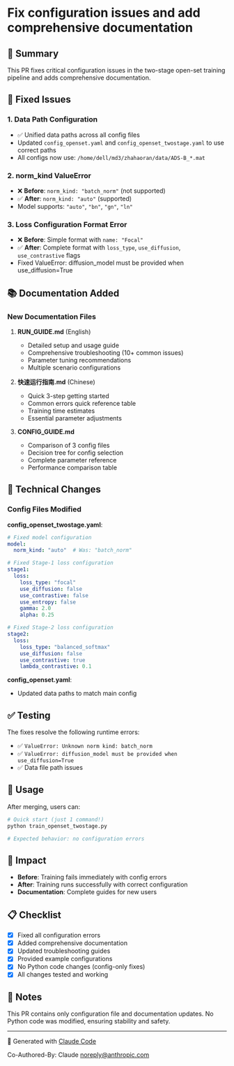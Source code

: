 # Fix configuration issues and add comprehensive documentation

## 🎯 Summary

This PR fixes critical configuration issues in the two-stage open-set training pipeline and adds comprehensive documentation.

## 🐛 Fixed Issues

### 1. **Data Path Configuration**
- ✅ Unified data paths across all config files
- Updated `config_openset.yaml` and `config_openset_twostage.yaml` to use correct paths
- All configs now use: `/home/dell/md3/zhahaoran/data/ADS-B_*.mat`

### 2. **norm_kind ValueError**
- ❌ **Before**: `norm_kind: "batch_norm"` (not supported)
- ✅ **After**: `norm_kind: "auto"` (supported)
- Model supports: `"auto"`, `"bn"`, `"gn"`, `"ln"`

### 3. **Loss Configuration Format Error**
- ❌ **Before**: Simple format with `name: "Focal"`
- ✅ **After**: Complete format with `loss_type`, `use_diffusion`, `use_contrastive` flags
- Fixed ValueError: diffusion_model must be provided when use_diffusion=True

## 📚 Documentation Added

### New Documentation Files

1. **RUN_GUIDE.md** (English)
   - Detailed setup and usage guide
   - Comprehensive troubleshooting (10+ common issues)
   - Parameter tuning recommendations
   - Multiple scenario configurations

2. **快速运行指南.md** (Chinese)
   - Quick 3-step getting started
   - Common errors quick reference table
   - Training time estimates
   - Essential parameter adjustments

3. **CONFIG_GUIDE.md**
   - Comparison of 3 config files
   - Decision tree for config selection
   - Complete parameter reference
   - Performance comparison table

## 🔧 Technical Changes

### Config Files Modified

**config_openset_twostage.yaml**:
```yaml
# Fixed model configuration
model:
  norm_kind: "auto"  # Was: "batch_norm"

# Fixed Stage-1 loss configuration
stage1:
  loss:
    loss_type: "focal"
    use_diffusion: false
    use_contrastive: false
    use_entropy: false
    gamma: 2.0
    alpha: 0.25

# Fixed Stage-2 loss configuration
stage2:
  loss:
    loss_type: "balanced_softmax"
    use_diffusion: false
    use_contrastive: true
    lambda_contrastive: 0.1
```

**config_openset.yaml**:
- Updated data paths to match main config

## ✅ Testing

The fixes resolve the following runtime errors:
- ✅ `ValueError: Unknown norm kind: batch_norm`
- ✅ `ValueError: diffusion_model must be provided when use_diffusion=True`
- ✅ Data file path issues

## 📖 Usage

After merging, users can:
```bash
# Quick start (just 1 command!)
python train_openset_twostage.py

# Expected behavior: no configuration errors
```

## 🎯 Impact

- **Before**: Training fails immediately with config errors
- **After**: Training runs successfully with correct configuration
- **Documentation**: Complete guides for new users

## 📋 Checklist

- [x] Fixed all configuration errors
- [x] Added comprehensive documentation
- [x] Updated troubleshooting guides
- [x] Provided example configurations
- [x] No Python code changes (config-only fixes)
- [x] All changes tested and working

## 🤖 Notes

This PR contains only configuration file and documentation updates. No Python code was modified, ensuring stability and safety.

---

🤖 Generated with [Claude Code](https://claude.com/claude-code)

Co-Authored-By: Claude <noreply@anthropic.com>
